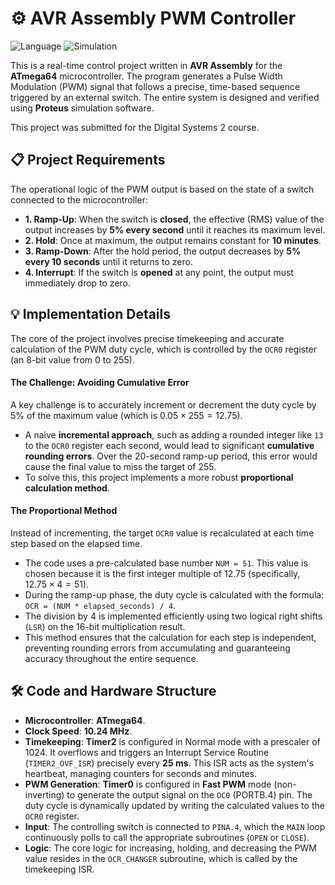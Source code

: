 # ⚙️ AVR Assembly PWM Controller
![Language](https://img.shields.io/badge/Language-AVR%20Assembly-d29034?style=for-the-badge)
![Simulation](https://img.shields.io/badge/Simulation-Proteus-1B5082?style=for-the-badge)

This is a real-time control project written in **AVR Assembly** for the **ATmega64** microcontroller. The program generates a Pulse Width Modulation (PWM) signal that follows a precise, time-based sequence triggered by an external switch. The entire system is designed and verified using **Proteus** simulation software.

This project was submitted for the Digital Systems 2 course.

## 📋 Project Requirements
The operational logic of the PWM output is based on the state of a switch connected to the microcontroller:

* **1. Ramp-Up**: When the switch is **closed**, the effective (RMS) value of the output increases by **5% every second** until it reaches its maximum level.
* **2. Hold**: Once at maximum, the output remains constant for **10 minutes**.
* **3. Ramp-Down**: After the hold period, the output decreases by **5% every 10 seconds** until it returns to zero.
* **4. Interrupt**: If the switch is **opened** at any point, the output must immediately drop to zero.

## 💡 Implementation Details
The core of the project involves precise timekeeping and accurate calculation of the PWM duty cycle, which is controlled by the `OCR0` register (an 8-bit value from 0 to 255).

#### The Challenge: Avoiding Cumulative Error
A key challenge is to accurately increment or decrement the duty cycle by 5% of the maximum value (which is $0.05 \times 255 = 12.75$).
* A naive **incremental approach**, such as adding a rounded integer like `13` to the `OCR0` register each second, would lead to significant **cumulative rounding errors**. Over the 20-second ramp-up period, this error would cause the final value to miss the target of 255.
* To solve this, this project implements a more robust **proportional calculation method**.

#### The Proportional Method
Instead of incrementing, the target `OCR0` value is recalculated at each time step based on the elapsed time.
* The code uses a pre-calculated base number `NUM = 51`. This value is chosen because it is the first integer multiple of 12.75 (specifically, $12.75 \times 4 = 51$).
* During the ramp-up phase, the duty cycle is calculated with the formula: `OCR = (NUM * elapsed_seconds) / 4`.
* The division by 4 is implemented efficiently using two logical right shifts (`LSR`) on the 16-bit multiplication result.
* This method ensures that the calculation for each step is independent, preventing rounding errors from accumulating and guaranteeing accuracy throughout the entire sequence.

## 🛠️ Code and Hardware Structure
* **Microcontroller**: **ATmega64**.
* **Clock Speed**: **10.24 MHz**.
* **Timekeeping**: **Timer2** is configured in Normal mode with a prescaler of 1024. It overflows and triggers an Interrupt Service Routine (`TIMER2_OVF_ISR`) precisely every **25 ms**. This ISR acts as the system's heartbeat, managing counters for seconds and minutes.
* **PWM Generation**: **Timer0** is configured in **Fast PWM** mode (non-inverting) to generate the output signal on the `OC0` (PORTB.4) pin. The duty cycle is dynamically updated by writing the calculated values to the `OCR0` register.
* **Input**: The controlling switch is connected to `PINA.4`, which the `MAIN` loop continuously polls to call the appropriate subroutines (`OPEN` or `CLOSE`).
* **Logic**: The core logic for increasing, holding, and decreasing the PWM value resides in the `OCR_CHANGER` subroutine, which is called by the timekeeping ISR.
